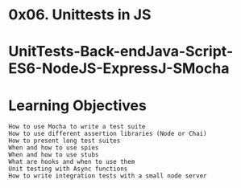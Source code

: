 #                               0x06. Unittests in JS

#                 UnitTests-Back-endJava-Script-ES6-NodeJS-ExpressJ-SMocha

# Learning Objectives


    How to use Mocha to write a test suite
    How to use different assertion libraries (Node or Chai)
    How to present long test suites
    When and how to use spies
    When and how to use stubs
    What are hooks and when to use them
    Unit testing with Async functions
    How to write integration tests with a small node server

